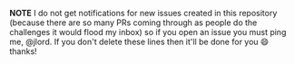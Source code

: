**NOTE** I do not get notifications for new issues created in this repository (because there are so many PRs coming through as people do the challenges it would flood my inbox) so if you open an issue you must ping me, @jlord. If you don't delete these lines then it'll be done for you :smile: thanks!
